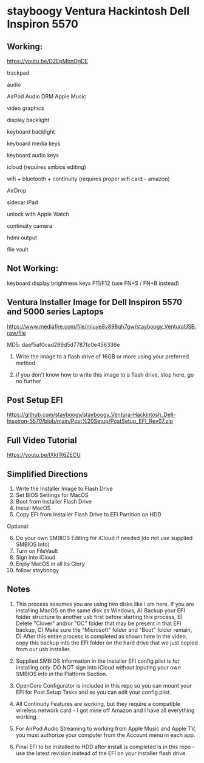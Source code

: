 # stayboogy Ventura Hackintosh Dell Inspiron 5570

## Working:

https://youtu.be/D2EpMpnOgDE

trackpad

audio

AirPod Audio DRM Apple Music

video graphics

display backlight

keyboard backlight

keyboard media keys

keyboard audio keys

icloud (requires smbios editing)

wifi + bluetooth + continuity (requires proper wifi card - amazon)

AirDrop

sidecar iPad

unlock with Apple Watch

continuity camera

hdmi output

file vault

## Not Working:

keyboard display brightness keys F11/F12 (use FN+S / FN+B instead)


## Ventura Installer Image for Dell Inspiron 5570 and 5000 series Laptops

https://www.mediafire.com/file/miuye8v898qh7gw/stayboogy_VenturaUSB.raw/file

MD5: daef5af0cad299d5d7787fc0e456336e

1) Write the image to a flash drive of 16GB or more using your preferred method

2) if you don't know how to write this image to a flash drive, stop here, go no further

## Post Setup EFI

https://github.com/stayboogy/stayboogy_Ventura-Hackintosh_Dell-Inspiron-5570/blob/main/Post%20Setup/PostSetup_EFI_Rev07.zip

## Full Video Tutorial

https://youtu.be/IXkITt6ZECU


## Simplified Directions

1) Write the Installer Image to Flash Drive
2) Set BIOS Settings for MacOS
3) Boot from Installer Flash Drive
4) Install MacOS
5) Copy EFI from Installer Flash Drive to EFI Partition on HDD

Optional:

6) Do your own SMBIOS Editing for iCloud if needed (do not use supplied SMBIOS Info)
7) Turn on FileVault
8) Sign into iCloud
9) Enjoy MacOS in all its Glory
10) follow stayboogy

## Notes

1) This process assumes you are using two disks like I am here.  If you are installing MacOS on the same disk as Windows, A) Backup your EFI folder structure to another usb first before starting this process, B) Delete "Clover" and/or "OC" folder that may be present in that EFI backup, C) Make sure the "Microsoft" folder and "Boot" folder remain, D) After this entire process is completed as shown here in the video, copy this backup into the EFI folder on the hard drive that we just copied from our usb installer.

2) Supplied SMBIOS Information in the Installer EFI config.plist is for installing only.  DO NOT sign into iCloud without inputing your own SMBIOS info in the Platform Section.

3) OpenCore Configurator is included in this repo so you can mount your EFI for Post Setup Tasks and so you can edit your config.plist.

4) All Continuity Features are working, but they require a compatible wireless network card - I got mine off Amazon and I have all everything working.

5) For AirPod Audio Streaming to working from Apple Music and Apple TV, you must authorize your computer from the Account menu in each app.

6) Final EFI to be installed to HDD after install is completed is in this repo - use the latest revision instead of the EFI on your installer flash drive.
